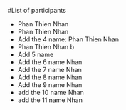 #List of participants

- Phan Thien Nhan
- Phan Thien Nhan
- Add the 4 name: Phan Thien Nhan
- Phan Thien Nhan b
- Add 5 name
- Add the 6 name Nhan
- Add the 7 name Nhan
- Add the 8 name Nhan
- Add the 9 name Nhan
- add the 10 name Nhan
- add the 11 name Nhan
